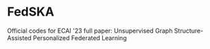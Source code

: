 # FedSKA
Official codes for ECAI '23 full paper: Unsupervised Graph Structure-Assisted Personalized Federated Learning
